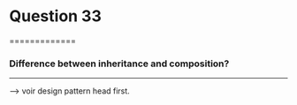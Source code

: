 
# Question 33
=============
### Difference between inheritance and composition?
--------------------------------------------------------------------
--> voir design pattern head first. 